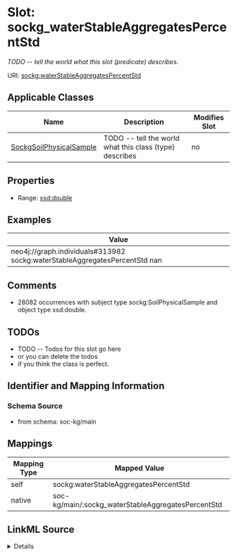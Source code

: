 

# Slot: sockg_waterStableAggregatesPercentStd


_TODO -- tell the world what this slot (predicate) describes._





URI: [sockg:waterStableAggregatesPercentStd](http://www.semanticweb.org/sockg/ontologies/2024/0/soil-carbon-ontology/waterStableAggregatesPercentStd)



<!-- no inheritance hierarchy -->





## Applicable Classes

| Name | Description | Modifies Slot |
| --- | --- | --- |
| [SockgSoilPhysicalSample](../classes/SockgSoilPhysicalSample.md) | TODO -- tell the world what this class (type) describes |  no  |







## Properties

* Range: [xsd:double](http://www.w3.org/2001/XMLSchema#double)






## Examples

| Value |
| --- |
| neo4j://graph.individuals#313982 sockg:waterStableAggregatesPercentStd nan |

## Comments

* 28082 occurrences with subject type sockg:SoilPhysicalSample and object type xsd:double.

## TODOs

* TODO -- Todos for this slot go here
* or you can delete the todos
* if you think the class is perfect.

## Identifier and Mapping Information







### Schema Source


* from schema: soc-kg/main




## Mappings

| Mapping Type | Mapped Value |
| ---  | ---  |
| self | sockg:waterStableAggregatesPercentStd |
| native | soc-kg/main/:sockg_waterStableAggregatesPercentStd |




## LinkML Source

<details>
```yaml
name: sockg_waterStableAggregatesPercentStd
description: TODO -- tell the world what this slot (predicate) describes.
todos:
- TODO -- Todos for this slot go here
- or you can delete the todos
- if you think the class is perfect.
comments:
- 28082 occurrences with subject type sockg:SoilPhysicalSample and object type xsd:double.
examples:
- value: neo4j://graph.individuals#313982 sockg:waterStableAggregatesPercentStd nan
from_schema: soc-kg/main
rank: 1000
slot_uri: sockg:waterStableAggregatesPercentStd
alias: sockg_waterStableAggregatesPercentStd
domain_of:
- sockg_SoilPhysicalSample
range: double

```
</details>